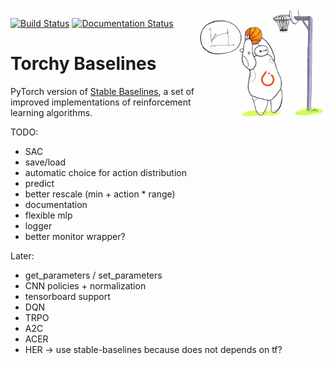 <img src="docs/\_static/img/logo.png" align="right" width="40%"/>

[![Build Status](https://travis-ci.com/hill-a/stable-baselines.svg?branch=master)](https://travis-ci.com/hill-a/stable-baselines) [![Documentation Status](https://readthedocs.org/projects/stable-baselines/badge/?version=master)](https://stable-baselines.readthedocs.io/en/master/?badge=master)

# Torchy Baselines

PyTorch version of [Stable Baselines](https://github.com/hill-a/stable-baselines), a set of improved implementations of reinforcement learning algorithms.

TODO:
- SAC
- save/load
- automatic choice for action distribution
- predict
- better rescale (min + action * range)
- documentation
- flexible mlp
- logger
- better monitor wrapper?

Later:
- get_parameters / set_parameters
- CNN policies + normalization
- tensorboard support
- DQN
- TRPO
- A2C
- ACER
- HER -> use stable-baselines because does not depends on tf?

